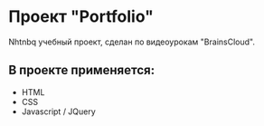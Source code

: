 # Проект "Portfolio"

Nhtnbq учебный проект, 
сделан по видеоурокам "BrainsCloud".

## В проекте применяется:

- HTML
- CSS
- Javascript / JQuery